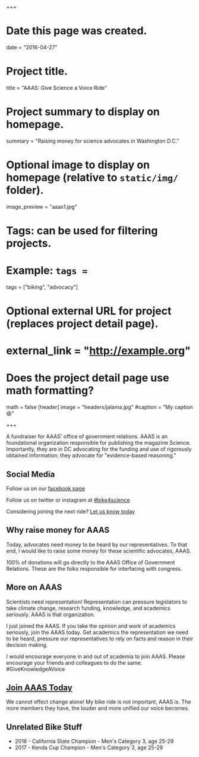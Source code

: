 +++
# Date this page was created.
date = "2016-04-27"

# Project title.
title = "AAAS: Give Science a Voice Ride"

# Project summary to display on homepage.
summary = "Raising money for science advocates in Washington D.C."

# Optional image to display on homepage (relative to `static/img/` folder).
image_preview = "aaas1.jpg"

# Tags: can be used for filtering projects.
# Example: `tags = `
tags = ["biking", "advocacy"]

# Optional external URL for project (replaces project detail page).
# external_link = "http://example.org"

# Does the project detail page use math formatting?
math = false
[header]
image = "headers/jalama.jpg"
#caption = "My caption :smile:"

+++

A fundraiser for AAAS' office of government relations. AAAS is an foundational organization responsible for publishing the magazine Science. Importantly, they are in DC advocating for the funding and use of rigorously obtained information; they advocate for "evidence-based reasoning."

## Social Media
Follow us on our [facebook page](https://www.facebook.com/AAAS-Give-Science-a-Voice-Ride-1842317252690197/)

Follow us on twitter or instagram at [#bike4science](https://twitter.com/search?q=%23bike4science&src=typd&lang=en)

Considering joining the next ride? [Let us know today](https://docs.google.com/forms/d/e/1FAIpQLSd2IJm4Z0uoNBRo34sJr1X_kMs2e5Rpozl8DDST0-aN1yGF4g/viewform?usp=sf_link)

## Why raise money for AAAS

Today, advocates need money to be heard by our representatives. To that end, I would like to raise some money for these scientific advocates, AAAS.

100% of donations will go directly to the AAAS Office of Government Relations. These are the folks responsible for interfacing with congress.

## More on AAAS

Scientists need representation! Representation can pressure legislators to take climate change, research funding, knowledge, and academics seriously. AAAS is that organization.

I just joined the AAAS. If you take the opinion and work of academics seriously, join the AAAS today. Get academics the representation we need to be heard, pressure our representatives to rely on facts and reason in their decision making.

I would encourage everyone in and out of academia to join AAAS. Please encourage your friends and colleagues to do the same. #GiveKnowledgeAVoice

## [Join AAAS Today](https://www.aaas.org/membercentral/join-aaas)

We cannot effect change alone! My bike ride is not important, AAAS is. The more members they have, the louder and more unified our voice becomes.

## Unrelated Bike Stuff

- 2016 - California State Champion - Men's Category 3, age 25-29
- 2017 - Kenda Cup Champion - Men's Category 3, age 25-29